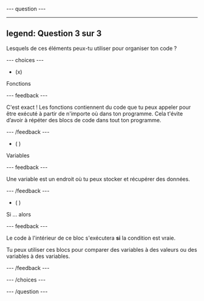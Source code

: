 
--- question ---

---
legend: Question 3 sur 3
---

Lesquels de ces éléments peux-tu utiliser pour organiser ton code ?

--- choices ---

- (x)

Fonctions

  --- feedback ---

  C'est exact ! Les fonctions contiennent du code que tu peux appeler pour être exécuté à partir de n'importe où dans ton programme. Cela t'évite d’avoir à répéter des blocs de code dans tout ton programme.

  --- /feedback ---

- ( )

Variables

  --- feedback ---

  Une variable est un endroit où tu peux stocker et récupérer des données.

  --- /feedback ---

- ( )

Si ... alors

  --- feedback ---

  Le code à l'intérieur de ce bloc s'exécutera **si** la condition est vraie.

  Tu peux utiliser ces blocs pour comparer des variables à des valeurs ou des variables à des variables.

  --- /feedback ---

--- /choices ---

--- /question ---
